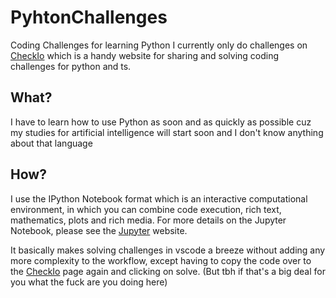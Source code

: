 # PyhtonChallenges
Coding Challenges for learning Python 
I currently only do challenges on [CheckIo](https://py.checkio.org) which is a handy website for sharing and solving coding challenges for python and ts.

## What?
I have to learn how to use Python as soon and as quickly as possible cuz my studies for artificial intelligence will start soon and I don't know anything about that language

## How?
I use the IPython Notebook format which is an interactive computational environment, in which you can combine code execution, rich text, mathematics, plots and rich media. For more details on the Jupyter Notebook, please see the [Jupyter](https://jupyter.org/) website.

It basically makes solving challenges in vscode a breeze without adding any more complexity to the workflow, except having to copy the code over to the [CheckIo](https://py.checkio.org) page again and clicking on solve. (But tbh if that's a big deal for you what the fuck are you doing here)